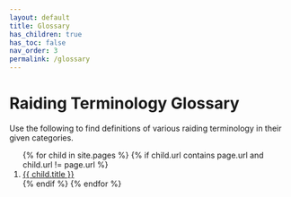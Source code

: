 ```yaml
---
layout: default
title: Glossary
has_children: true
has_toc: false
nav_order: 3
permalink: /glossary
---
```


# Raiding Terminology Glossary

Use the following to find definitions of various raiding terminology in their given categories.

<ol>
  {% for child in site.pages %}
    {% if child.url contains page.url and child.url != page.url %}
      <li><a href="{{ site.baseurl }}{{ child.url }}">{{ child.title }}</a></li>
    {% endif %}
  {% endfor %}
</ol>